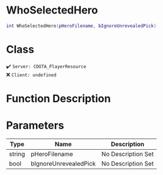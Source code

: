 # WhoSelectedHero
```lua
int WhoSelectedHero(pHeroFilename, bIgnoreUnrevealedPick)
```
# Class
✔️ `Server: CDOTA_PlayerResource`  
❌ `Client: undefined`  

# Function Description

# Parameters
Type|Name|Description
--|--|--
string|pHeroFilename|No Description Set
bool|bIgnoreUnrevealedPick|No Description Set
